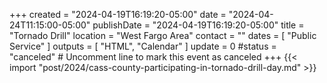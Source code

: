 +++
created = "2024-04-19T16:19:20-05:00"
date = "2024-04-24T11:15:00-05:00"
publishDate = "2024-04-19T16:19:20-05:00"
title = "Tornado Drill"
location = "West Fargo Area"
contact = ""
dates = [ "Public Service" ]
outputs = [ "HTML", "Calendar" ]
update = 0
#status = "canceled"	# Uncomment line to mark this event as canceled	
+++
{{< import "post/2024/cass-county-participating-in-tornado-drill-day.md" >}}

